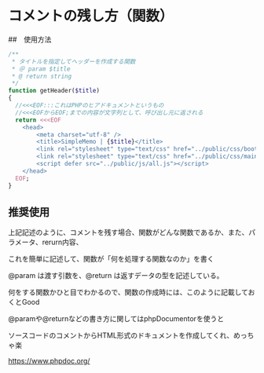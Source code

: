# コメントの残し方（関数）

##　使用方法
```php
/**
 * タイトルを指定してヘッダーを作成する関数
 * ＠ param $title
 * @ return string
 */
function getHeader($title)
{
  //<<<EOF:::これはPHPのヒアドキュメントというもの
  //<<<EOFからEOF;までの内容が文字列として、呼び出し元に返される
  return <<<EOF
    <head>
        <meta charset="utf-8" />
        <title>SimpleMemo | {$title}</title>
        <link rel="stylesheet" type="text/css" href="../public/css/bootstrap.min.css" />
        <link rel="stylesheet" type="text/css" href="../public/css/main.css" />
        <script defer src="../public/js/all.js"></script>
    </head>
  EOF;
}
```

## 推奨使用

上記記述のように、コメントを残す場合、関数がどんな関数であるか、また、パラメータ、rerurn内容、

これを簡単に記述して、関数が「何を処理する関数なのか」を書く

@param は渡す引数を、@return は返すデータの型を記述している。

何をする関数かひと目でわかるので、関数の作成時には、このように記載しておくとGood

@paramや@returnなどの書き方に関してはphpDocumentorを使うと

ソースコードのコメントからHTML形式のドキュメントを作成してくれ、めっちゃ楽

https://www.phpdoc.org/
